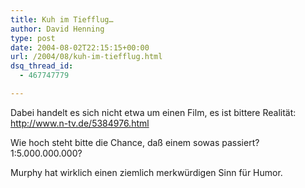 ```yaml
---
title: Kuh im Tiefflug…
author: David Henning
type: post
date: 2004-08-02T22:15:15+00:00
url: /2004/08/kuh-im-tiefflug.html
dsq_thread_id:
  - 467747779

---
```

Dabei handelt es sich nicht etwa um einen Film, es ist bittere Realität: <http://www.n-tv.de/5384976.html>

Wie hoch steht bitte die Chance, daß einem sowas passiert? 1:5.000.000.000?
  
Murphy hat wirklich einen ziemlich merkwürdigen Sinn für Humor.